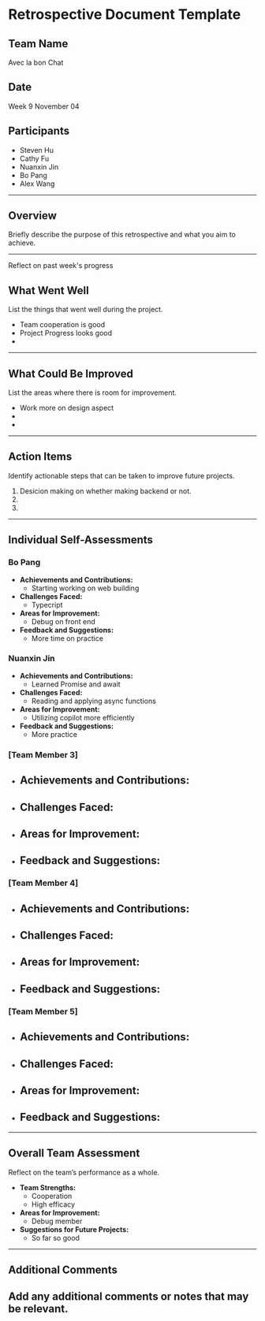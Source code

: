 # Retrospective Document Template

## Team Name
Avec la bon Chat
## Date
Week 9 November 04

## Participants
- Steven Hu
- Cathy Fu
- Nuanxin Jin
- Bo Pang  
- Alex Wang

---

## Overview
Briefly describe the purpose of this retrospective and what you aim to achieve.

---

Reflect on past week's progress 

## What Went Well
List the things that went well during the project.
- Team cooperation is good 
- Project Progress looks good 
-

---

## What Could Be Improved
List the areas where there is room for improvement.
- Work more on design aspect
-
-

---

## Action Items
Identify actionable steps that can be taken to improve future projects.
1. Desicion making on whether making backend or not.  
2.
3.

---

## Individual Self-Assessments
### Bo Pang
- **Achievements and Contributions:**
  - Starting working on web building 
- **Challenges Faced:**
  - Typecript 
- **Areas for Improvement:**
  - Debug on front end 
- **Feedback and Suggestions:**
  - More time on practice 

### Nuanxin Jin
- **Achievements and Contributions:**
  - Learned Promise and await
- **Challenges Faced:**
  - Reading and applying async functions
- **Areas for Improvement:**
  - Utilizing copilot more efficiently
- **Feedback and Suggestions:**
  - More practice

### [Team Member 3]
- **Achievements and Contributions:**
  -
- **Challenges Faced:**
  -
- **Areas for Improvement:**
  -
- **Feedback and Suggestions:**
  -

### [Team Member 4]
- **Achievements and Contributions:**
  -
- **Challenges Faced:**
  -
- **Areas for Improvement:**
  -
- **Feedback and Suggestions:**
  -

### [Team Member 5]
- **Achievements and Contributions:**
  -
- **Challenges Faced:**
  -
- **Areas for Improvement:**
  -
- **Feedback and Suggestions:**
  -

---

## Overall Team Assessment
Reflect on the team’s performance as a whole.
- **Team Strengths:**
  - Cooperation
  - High efficacy 
- **Areas for Improvement:**
  - Debug member 
- **Suggestions for Future Projects:**
  - So far so good 
---

## Additional Comments
Add any additional comments or notes that may be relevant.
-
